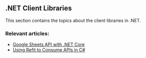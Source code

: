 ## .NET Client Libraries

This section contains the topics about the client libraries in .NET.

### Relevant articles:

- [Google Sheets API with .NET Core](https://code-maze.com/google-sheets-api-with-net-core/)
- [Using Refit to Consume APIs in C#](https://code-maze.com/using-refit-to-consume-apis-in-csharp/)
